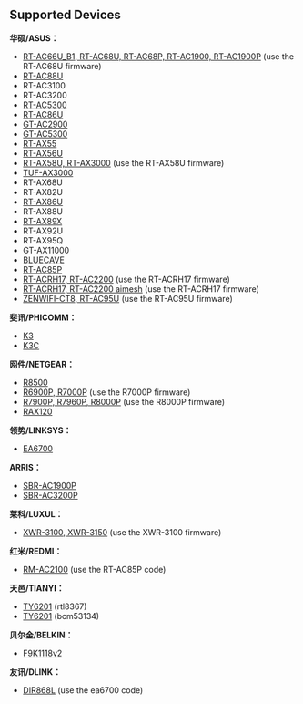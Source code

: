 Supported Devices
-----------------
**华硕/ASUS：**

 * [RT-AC66U_B1, RT-AC68U, RT-AC68P, RT-AC1900, RT-AC1900P](https://github.com/MerlinRdev/rtac68u) (use the RT-AC68U firmware)
 * [RT-AC88U](https://github.com/MerlinRdev/rtac88u-merlin)
 * RT-AC3100
 * RT-AC3200
 * [RT-AC5300](https://github.com/MerlinRdev/rt-ac5300)
 * [RT-AC86U](https://github.com/MerlinRdev/86u-merlin)
 * [GT-AC2900](https://github.com/MerlinRdev/gtac2900-merlin)
 * [GT-AC5300](https://github.com/MerlinRdev/gtac5300-merlin)
 * [RT-AX55](https://github.com/MerlinRdev/rt-ax55)
 * [RT-AX56U](https://github.com/MerlinRdev/rt-ax56u)
 * [RT-AX58U, RT-AX3000](https://github.com/MerlinRdev/rt-ax58u) (use the RT-AX58U firmware)
 * [TUF-AX3000](https://github.com/MerlinRdev/tuf-ax3000)
 * RT-AX68U
 * RT-AX82U
 * [RT-AX86U](https://github.com/MerlinRdev/rtax86u)
 * RT-AX88U
 * [RT-AX89X](https://github.com/MerlinRdev/rtax89x)
 * RT-AX92U
 * RT-AX95Q
 * GT-AX11000
 * [BLUECAVE](https://github.com/MerlinRdev/bluecave-merlin)
 * [RT-AC85P](https://github.com/MerlinRdev/ac85p-merlin)
 * [RT-ACRH17, RT-AC2200](https://github.com/MerlinRdev/acrh17-merlin) (use the RT-ACRH17 firmware)
 * [RT-ACRH17, RT-AC2200 aimesh](https://github.com/MerlinRdev/acrh17-aimesh) (use the RT-ACRH17 firmware)
 * [ZENWIFI-CT8, RT-AC95U](https://github.com/MerlinRdev/rt-ac95u) (use the RT-AC95U firmware)


**斐讯/PHICOMM：**

* [K3](https://github.com/MerlinRdev/k3)
* [K3C](https://github.com/MerlinRdev/k3c)


**网件/NETGEAR：**

* [R8500](https://github.com/MerlinRdev/r8500)
* [R6900P, R7000P](https://github.com/MerlinRdev/r7000p) (use the R7000P firmware)
* [R7900P, R7960P, R8000P](https://github.com/MerlinRdev/r8000p) (use the R8000P firmware)
* [RAX120](https://github.com/MerlinRdev/rax120)


**领势/LINKSYS：**

* [EA6700](https://github.com/MerlinRdev/ea6700)


**ARRIS：**

* [SBR-AC1900P](https://github.com/MerlinRdev/sbrac1900p)
* [SBR-AC3200P](https://github.com/MerlinRdev/sbrac3200p)


**莱科/LUXUL：**

* [XWR-3100, XWR-3150](https://github.com/MerlinRdev/k3) (use the XWR-3100 firmware)


**红米/REDMI：**

* [RM-AC2100](https://github.com/MerlinRdev/ac85p-merlin) (use the RT-AC85P code)


**天邑/TIANYI：**

* [TY6201](https://github.com/MerlinRdev/ty6201) (rtl8367)
* [TY6201](https://github.com/MerlinRdev/ty6201_bcm) (bcm53134)


**贝尔金/BELKIN：**

* [F9K1118v2](https://github.com/MerlinRdev/f9k1118v2)


**友讯/DLINK：**

* [DIR868L](https://github.com/MerlinRdev/ea6700) (use the ea6700 code)

